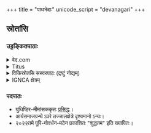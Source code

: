 +++
title = "पाथभेदाः"
unicode_script = "devanagari"
+++


## स्रोतांसि
### उट्टङ्कितपाठाः
<details><summary>वेद.com</summary>

- सङ्केतो [ऽत्र](https://वेद.com/yajurveda/1/2)।
- आर्यसमाजपरार्थेन पदपाठेन च साकं विद्यते।
- क्वचिद् दोषाः - वसोः॑ प॒वित्र॑मसि॒ द्यौर॑सि पृथि॒व्य᳖सि मात॒रिश्व॑नो घ॒र्मोऽसि वि॒श्वधा॑ऽअसि → अत्र "घर्मो ऽसि"।
- `᳖` इति जात्यस्वरितचिह्नम् प्रयुज्यमानम् इति श्रेयसे।
</details>

<details><summary>Titus</summary>

- सङ्केतो [ऽत्र](https://titus.fkidg1.uni-frankfurt.de/texte/etcd/ind/aind/ved/yvw/vs/vslex.htm)। 
- क्वचिल् लुप्ताक्षराणि। यथा - "य॒ज्ञप॑तिर�त् ।।"
  - २०२२०९२२ इ꣡ति दि꣡ने सूचिताः꣡।
- जात्यस्वरितस्थाने साधारणस्वरितचिह्नम् प्रयुक्तम्। 

Albrecht Weber,  
The Vajasaneyi-Saṃhitā  
in the Mādhyandina and the Kānva-Śākhā  
with the Commentary of Mahidhara,  
Berlin 1849 / repr. Varanasi 1972  
(Chowkhamba Sanskrit Series, 103)  
entered by Martin Kümmel,  
Freiburg, 1997;  
TITUS version by Jost Gippert,  
Frankfurt a.M., 14.10.1997 / 28.2.1998 / 21.6.1998 / 15.10.1999 / 1.6.2000 / 7.12.2008
</details>

<details><summary>विकिस्रोतसि सस्वरपाठः (द्रष्टुं नोद्यम्)</summary>

- सङ्केतो [ऽत्र](https://sa.wikisource.org/s/1zc4)।
- उवटमहीधरभाष्याभ्यां च साकं विद्यते।
- क्वचिद् दोषाः - `᳖` इति जात्यस्वरितचिह्नं सन्नतरीकृतः! यथा - मात॒रिश्व॑नो घ॒र्मो॒ऽसि वि॒श्वधा॑ असि।
- २०२२०९२२ इ꣡ति दि꣡ने सूचिताः꣡।
</details>

<details><summary>IGNCA क्षेत्रम्</summary>

- सङ्केतो [ऽत्र](https://vedicheritage.gov.in/hi/samhitas/yajurveda/vajasneyi-madhyandina-samhita/samhita-patha-0-10-adhyaya-01/)।
- उवटमहीधरभाष्याभ्यां च साकं विद्यते।
- क्वचिद् दोषाः - `᳖` इति जात्यस्वरितचिह्नं सन्नतरीकृतः! यथा - मात॒रिश्व॑नो घ॒र्मो॒ऽसि वि॒श्वधा॑ असि।
- २०२२०९२२ इ꣡ति दि꣡ने सूचिताः꣡। 
</details>


### पदपाठः
- युधिष्ठिर-मीमांसककृतः [प्रसिद्धः](https://archive.org/details/sukla-yajurveda-vajasaneyi-madhyandina-samhita-pada-patha-yudhishthir-mimansaka/page/n63/mode/2up?view=theater)। 
- आर्यसमाजग्रन्थे ऽपरे तज्जालक्षेत्रे दृश्यमानो ऽन्यः। 
- २०२२तमे पूरि-गोवर्धन-मठेन प्रकाशितः "शुद्धतम" इति ख्यापितः। 